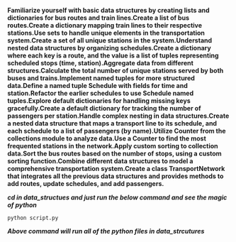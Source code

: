 **Familiarize yourself with basic data structures by creating lists and dictionaries for bus routes and train lines.Create a list of bus routes.Create a dictionary mapping train lines to their respective stations.Use sets to handle unique elements in the transportation system.Create a set of all unique stations in the system.Understand nested data structures by organizing schedules.Create a dictionary where each key is a route, and the value is a list of tuples representing scheduled stops (time, station).Aggregate data from different structures.Calculate the total number of unique stations served by both buses and trains.Implement named tuples for more structured data.Define a named tuple Schedule with fields for time and station.Refactor the earlier schedules to use Schedule named tuples.Explore default dictionaries for handling missing keys gracefully.Create a default dictionary for tracking the number of passengers per station.Handle complex nesting in data structures.Create a nested data structure that maps a transport line to its schedule, and each schedule to a list of passengers (by name).Utilize Counter from the collections module to analyze data.Use a Counter to find the most frequented stations in the network.Apply custom sorting to collection data.Sort the bus routes based on the number of stops, using a custom sorting function.Combine different data structures to model a comprehensive transportation system.Create a class TransportNetwork that integrates all the previous data structures and provides methods to add routes, update schedules, and add passengers.**


***cd in data_structues and just run the below command and see the magic of python*** 

```
python script.py
```

***Above command will run all of the python files in data_strcutures*** 